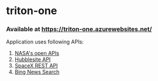 # triton-one
### Available at https://triton-one.azurewebsites.net/
Application uses following APIs:

  1. [NASA's open APIs](https://api.nasa.gov/) 
  2. [Hubblesite API](http://hubblesite.org/api/documentation)
  3. [SpaceX REST API ](https://github.com/r-spacex/SpaceX-API)
  4. [Bing News Search](https://www.microsoft.com/en-us/bing/apis/bing-news-search-api)



